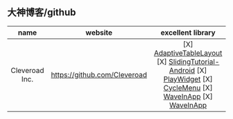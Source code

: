 ## 大神博客/github

|name|website|excellent library|
|:--:|:-----:|:---------------:|
|Cleveroad Inc.|https://github.com/Cleveroad|[X] [AdaptiveTableLayout](https://github.com/Cleveroad/AdaptiveTableLayout) [X] [SlidingTutorial-Android](https://github.com/Cleveroad/SlidingTutorial-Android) [X] [PlayWidget](https://github.com/Cleveroad/PlayWidget) [X] [CycleMenu](https://github.com/Cleveroad/CycleMenu) [X] [WaveInApp](https://github.com/Cleveroad/WaveInApp) [X] [WaveInApp](https://github.com/Cleveroad/WaveInApp)|
